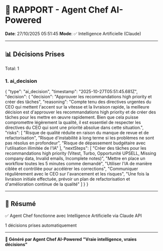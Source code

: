 # 🤖 RAPPORT - Agent Chef AI-Powered

**Date**: 27/10/2025 05:51:45
**Mode**: ✅ Intelligence Artificielle (Claude)

---

## 📊 Décisions Prises

Total: 1


### 1. ai_decision

{
  "type": "ai_decision",
  "timestamp": "2025-10-27T05:51:45.681Z",
  "decision": {
    "decision": "Approuver les recommandations high priority et créer des tâches",
    "reasoning": "Compte tenu des directives urgentes du CEO qui mettent l'accent sur la vitesse et la livraison rapide, la meilleure décision est d'approuver les recommandations high priority et de créer des tâches pour les mettre en œuvre rapidement. Bien que cela puisse compromettre légèrement la qualité, il est essentiel de respecter les directives du CEO qui sont une priorité absolue dans cette situation.",
    "risks": [
      "Risque de qualité réduite en raison du manque de revue et de refactorisation",
      "Risque d'instabilité à long terme si les problèmes ne sont pas résolus en profondeur",
      "Risque de dépassement budgétaire avec l'utilisation illimitée de l'IA"
    ],
    "nextSteps": [
      "Créer des tâches pour les recommandations high priority (Vitest, Turbo, Opportunité UPSELL, Missing company data, Invalid emails, Incomplete notes)",
      "Mettre en place un workflow toutes les 5 minutes comme demandé",
      "Utiliser l'IA de manière ciblée et contrôlée pour accélérer les corrections",
      "Communiquer régulièrement avec le CEO sur l'avancement et les risques",
      "Une fois la livraison initiale effectuée, prévoir un plan de refactorisation et d'amélioration continue de la qualité"
    ]
  }
}


---

## 🎯 Résumé

✅ Agent Chef fonctionne avec Intelligence Artificielle via Claude API

1 décisions prises automatiquement

---

**🤖 Généré par Agent Chef AI-Powered**
**"Vraie intelligence, vraies décisions"**

